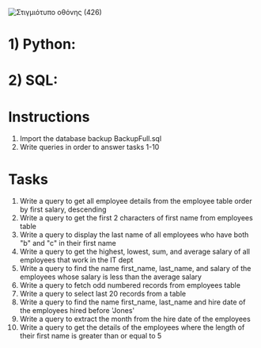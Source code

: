 ![Στιγμιότυπο οθόνης (426)](https://user-images.githubusercontent.com/57221590/149601272-2bce8273-5df9-4dba-b0f2-acd9fce9cb5d.png)


# 1) Python:

# 2) SQL:
# Instructions
1. Import the database backup BackupFull.sql
2. Write queries in order to answer tasks 1-10

# Tasks
1. Write a query to get all employee details from the employee table order by first salary, descending
2. Write a query to get the first 2 characters of first name from employees table
3. Write a query to display the last name of all employees who have both "b" and "c" in their first name
4. Write a query to get the highest, lowest, sum, and average salary of all employees that work in the IT dept
5. Write a query to find the name first_name, last_name, and salary of the employees whose salary is less than the average salary
6. Write a query to fetch odd numbered records from employees table
7. Write a query to select last 20 records from a table
8. Write a query to find the name first_name, last_name and hire date of the employees hired before 'Jones'
9. Write a query to extract the month from the hire date of the employees
10. Write a query to get the details of the employees where the length of their first name is greater than or equal to 5
